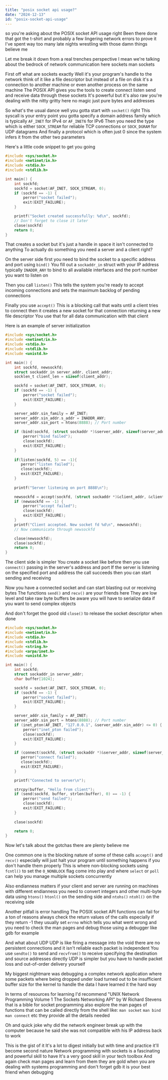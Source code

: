 ```yaml
---
title: "posix socket api usage?"
date: "2024-12-13"
id: "posix-socket-api-usage"
---
```


so you're asking about the POSIX socket API usage right Been there done that got the t-shirt and probably a few lingering network errors to prove it I've spent way too many late nights wrestling with those damn things believe me

Let me break it down from a real trenches perspective I mean we're talking about the bedrock of network communication here sockets man sockets

First off what are sockets exactly Well it's your program's handle to the network think of it like a file descriptor but instead of a file on disk it's a connection to another machine or even another process on the same machine The POSIX API gives you the tools to create connect listen send and receive data through these sockets It's powerful but it's also raw you're dealing with the nitty gritty here no magic just pure bytes and addresses

So what's the usual dance well you gotta start with `socket()` right This syscall is your entry point you gotta specify a domain address family which is typically `AF_INET` for IPv4 or `AF_INET6` for IPv6 Then you need the type which is either `SOCK_STREAM` for reliable TCP connections or `SOCK_DGRAM` for UDP datagrams And finally a protocol which is often just 0 since the system infers it from the other two parameters

Here's a little code snippet to get you going

```c
#include <sys/socket.h>
#include <netinet/in.h>
#include <stdio.h>
#include <stdlib.h>

int main() {
    int sockfd;
    sockfd = socket(AF_INET, SOCK_STREAM, 0);
    if (sockfd == -1) {
        perror("socket failed");
        exit(EXIT_FAILURE);
    }

    printf("Socket created successfully: %d\n", sockfd);
    // Don't forget to close it later
    close(sockfd)
    return 0;
}
```

That creates a socket but it's just a handle in space it isn't connected to anything To actually do something you need a server and a client right?

On the server side first you need to bind the socket to a specific address and port using `bind()` You fill out a `sockaddr_in` struct with your IP address typically `INADDR_ANY` to bind to all available interfaces and the port number you want to listen on

Then you call `listen()` This tells the system you're ready to accept incoming connections and sets the maximum backlog of pending connections

Finally you use `accept()` This is a blocking call that waits until a client tries to connect then it creates a new socket for that connection returning a new file descriptor You use that for all data communication with that client

Here is an example of server initialization

```c
#include <sys/socket.h>
#include <netinet/in.h>
#include <stdio.h>
#include <stdlib.h>
#include <unistd.h>

int main() {
    int sockfd, newsockfd;
    struct sockaddr_in server_addr, client_addr;
    socklen_t client_len = sizeof(client_addr);

    sockfd = socket(AF_INET, SOCK_STREAM, 0);
    if (sockfd == -1) {
        perror("socket failed");
        exit(EXIT_FAILURE);
    }

    server_addr.sin_family = AF_INET;
    server_addr.sin_addr.s_addr = INADDR_ANY;
    server_addr.sin_port = htons(8888); // Port number

    if (bind(sockfd, (struct sockaddr *)&server_addr, sizeof(server_addr)) == -1) {
        perror("bind failed");
        close(sockfd);
        exit(EXIT_FAILURE);
    }
    
    if(listen(sockfd, 5) == -1){
       perror("listen failed");
       close(sockfd);
       exit(EXIT_FAILURE);
    }
    
    printf("Server listening on port 8888\n");

    newsockfd = accept(sockfd, (struct sockaddr *)&client_addr, &client_len);
    if (newsockfd == -1) {
        perror("accept failed");
        close(sockfd);
        exit(EXIT_FAILURE);
    }
    printf("Client accepted. New socket fd %d\n", newsockfd);
    // Now communicate through newsockfd 

    close(newsockfd);
    close(sockfd);
    return 0;
}
```

The client side is simpler You create a socket like before then you use `connect()` passing in the server's address and port If the server is listening on the specified port and address the call succeeds then you can start sending and receiving

Now you have a connected socket and can start blasting out or receiving bytes The functions `send()` and `recv()` are your friends here They are low level and take raw byte buffers be aware you will have to serialize data if you want to send complex objects

And don't forget the good old `close()` to release the socket descriptor when done

```c
#include <sys/socket.h>
#include <netinet/in.h>
#include <stdio.h>
#include <stdlib.h>
#include <string.h>
#include <arpa/inet.h>
#include <unistd.h>

int main() {
    int sockfd;
    struct sockaddr_in server_addr;
    char buffer[1024];

    sockfd = socket(AF_INET, SOCK_STREAM, 0);
    if (sockfd == -1) {
        perror("socket failed");
        exit(EXIT_FAILURE);
    }

    server_addr.sin_family = AF_INET;
    server_addr.sin_port = htons(8888); // Port number
    if (inet_pton(AF_INET, "127.0.0.1", &server_addr.sin_addr) <= 0) {
        perror("inet_pton failed");
        close(sockfd);
        exit(EXIT_FAILURE);
    }

    if (connect(sockfd, (struct sockaddr *)&server_addr, sizeof(server_addr)) == -1) {
       perror("connect failed");
       close(sockfd);
       exit(EXIT_FAILURE);
    }

    printf("Connected to server\n");

    strcpy(buffer, "Hello from client");
    if (send(sockfd, buffer, strlen(buffer), 0) == -1) {
        perror("send failed");
        close(sockfd);
        exit(EXIT_FAILURE);
    }
    
    close(sockfd)

    return 0;
}
```

Now let's talk about the gotchas there are plenty believe me

One common one is the blocking nature of some of these calls `accept()` and `recv()` especially will just halt your program until something happens if you don't handle them properly This is where non-blocking sockets using `fcntl()` to set the `O_NONBLOCK` flag come into play and where `select` or `poll` can help you manage multiple sockets concurrently

Also endianness matters if your client and server are running on machines with different endianness you need to convert integers and other multi-byte data using `htons()` `htonl()` on the sending side and `ntohs()` `ntohl()` on the receiving side

Another pitfall is error handling The POSIX socket API functions can fail for a ton of reasons always check the return values of the calls especially if they return -1 they usually set `errno` which tells you what went wrong and you need to check the man pages and debug those using a debugger like gdb for example

And what about UDP UDP is like firing a message into the void there are no persistent connections and it isn't reliable each packet is independent You use `sendto()` to send and `recvfrom()` to receive specifying the destination and source addresses directly UDP is simpler but you have to handle packet loss and out-of-order delivery yourself

My biggest nightmare was debugging a complex network application where some packets where being dropped under load turned out to be insufficient buffer size for the kernel to handle the data I have learned it the hard way

In terms of resources for learning I'd recommend "UNIX Network Programming Volume 1 The Sockets Networking API" by W Richard Stevens that is a bible for socket programming also explore the man pages of functions that can be called directly from the shell like: `man socket` `man bind` `man connect` etc they provide all the details needed

Oh and quick joke why did the network engineer break up with the computer because he said she was not compatible with his IP address back to work

This is the gist of it It's a lot to digest initially but with time and practice it'll become second nature Network programming with sockets is a fascinating and powerful skill to have It's a very good skill in your tech toolbox And again check man pages and learn from them they are gold when you are dealing with systems programming and don't forget gdb it is your best friend when debugging
